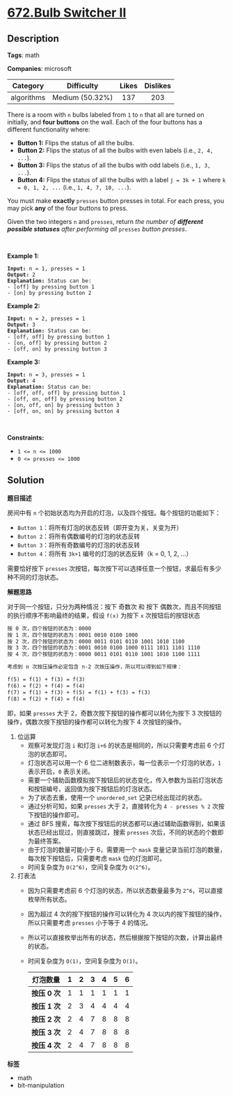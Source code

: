 # [672.Bulb Switcher II](https://leetcode.com/problems/bulb-switcher-ii/description/)

## Description

**Tags**: math

**Companies**: microsoft

|  Category  |   Difficulty    | Likes | Dislikes |
| :--------: | :-------------: | :---: | :------: |
| algorithms | Medium (50.32%) |  137  |   203    |

<p>There is a room with <code>n</code> bulbs labeled from <code>1</code> to <code>n</code> that all are turned on initially, and <strong>four buttons</strong> on the wall. Each of the four buttons has a different functionality where:</p>
<ul>
  <li><strong>Button 1:</strong> Flips the status of all the bulbs.</li>
  <li><strong>Button 2:</strong> Flips the status of all the bulbs with even labels (i.e., <code>2, 4, ...</code>).</li>
  <li><strong>Button 3:</strong> Flips the status of all the bulbs with odd labels (i.e., <code>1, 3, ...</code>).</li>
  <li><strong>Button 4:</strong> Flips the status of all the bulbs with a label <code>j = 3k + 1</code> where <code>k = 0, 1, 2, ...</code> (i.e., <code>1, 4, 7, 10, ...</code>).</li>
</ul>
<p>You must make <strong>exactly</strong> <code>presses</code> button presses in total. For each press, you may pick <strong>any</strong> of the four buttons to press.</p>
<p>Given the two integers <code>n</code> and <code>presses</code>, return <em>the number of <strong>different possible statuses</strong> after performing all </em><code>presses</code><em> button presses</em>.</p>
<p>&nbsp;</p>
<p><strong class="example">Example 1:</strong></p>
<pre><code><strong>Input:</strong> n = 1, presses = 1
<strong>Output:</strong> 2
<strong>Explanation:</strong> Status can be:
- [off] by pressing button 1
- [on] by pressing button 2</code></pre>
<p><strong class="example">Example 2:</strong></p>
<pre><code><strong>Input:</strong> n = 2, presses = 1
<strong>Output:</strong> 3
<strong>Explanation:</strong> Status can be:
- [off, off] by pressing button 1
- [on, off] by pressing button 2
- [off, on] by pressing button 3</code></pre>
<p><strong class="example">Example 3:</strong></p>
<pre><code><strong>Input:</strong> n = 3, presses = 1
<strong>Output:</strong> 4
<strong>Explanation:</strong> Status can be:
- [off, off, off] by pressing button 1
- [off, on, off] by pressing button 2
- [on, off, on] by pressing button 3
- [off, on, on] by pressing button 4</code></pre>
<p>&nbsp;</p>
<p><strong>Constraints:</strong></p>
<ul>
  <li><code>1 &lt;= n &lt;= 1000</code></li>
  <li><code>0 &lt;= presses &lt;= 1000</code></li>
</ul>

## Solution

**题目描述**

房间中有 `n` 个初始状态均为开启的灯泡，以及四个按钮。每个按钮的功能如下：

- `Button 1`：将所有灯泡的状态反转（即开变为关，关变为开）
- `Button 2`：将所有偶数编号的灯泡的状态反转
- `Button 3`：将所有奇数编号的灯泡的状态反转
- `Button 4`：将所有 `3k+1` 编号的灯泡的状态反转（k = 0, 1, 2, ...）

需要恰好按下 `presses` 次按钮，每次按下可以选择任意一个按钮，求最后有多少种不同的灯泡状态。

**解题思路**

对于同一个按钮，只分为两种情况：按下 奇数次 和 按下 偶数次，而且不同按钮的执行顺序不影响最终的结果，假设 `f(x)` 为按下 `x` 次按钮后的按钮状态

```txt
按 0 次，四个按钮的状态为：0000
按 1 次，四个按钮的状态为：0001 0010 0100 1000
按 2 次，四个按钮的状态为：0000 0011 0101 0110 1001 1010 1100
按 3 次，四个按钮的状态为：0001 0010 0100 1000 0111 1011 1101 1110
按 4 次，四个按钮的状态为：0000 0011 0101 0110 1001 1010 1100 1111

考虑到 n 次按压操作必定包含 n-2 次按压操作，所以可以得到如下规律：

f(5) = f(1) + f(3) = f(3)
f(6) = f(2) + f(4) = f(4)
f(7) = f(1) + f(3) + f(5) = f(1) + f(3) = f(3)
f(8) = f(2) + f(4) = f(4)
```

即，如果 `presses` 大于 2，奇数次按下按钮的操作都可以转化为按下 3 次按钮的操作，偶数次按下按钮的操作都可以转化为按下 4 次按钮的操作。

1. 位运算
   - 观察可发现灯泡 `i` 和灯泡 `i+6` 的状态是相同的，所以只需要考虑前 6 个灯泡的状态即可。
   - 灯泡状态可以用一个 6 位二进制数表示，每一位表示一个灯泡的状态，`1` 表示开启，`0` 表示关闭。
   - 需要一个辅助函数模拟按下按钮后的状态变化，传入参数为当前灯泡状态和按钮编号，返回值为按下按钮后的灯泡状态。
   - 为了状态去重，使用一个 `unordered_set` 记录已经出现过的状态。
   - 通过分析可知，如果 `presses` 大于 2，直接转化为 `4 - presses % 2` 次按下按钮的操作即可。
   - 通过 BFS 搜索，每次按下按钮后的状态都可以通过辅助函数得到，如果该状态已经出现过，则直接跳过，搜索 `presses` 次后，不同的状态的个数即为最终答案。
   - 由于灯泡的数量可能小于 6，需要用一个 `mask` 变量记录当前灯泡的数量，每次按下按钮后，只需要考虑 `mask` 位的灯泡即可。
   - 时间复杂度为 `O(2^6)`，空间复杂度为 `O(2^6)`。
2. 打表法
   - 因为只需要考虑前 6 个灯泡的状态，所以状态数量最多为 `2^6`，可以直接枚举所有状态。
   - 因为超过 4 次的按下按钮的操作可以转化为 4 次以内的按下按钮的操作，所以只需要考虑 `presses` 小于等于 4 的情况。
   - 所以可以直接枚举出所有的状态，然后根据按下按钮的次数，计算出最终的状态。
   - 时间复杂度为 `O(1)`，空间复杂度为 `O(1)`。

        |   灯泡数量    |   1   |   2   |   3   |   4   |   5   |   6   |
        | :-----------: | :---: | :---: | :---: | :---: | :---: | :---: |
        | **按压 0 次** |   1   |   1   |   1   |   1   |   1   |   1   |
        | **按压 1 次** |   2   |   3   |   4   |   4   |   4   |   4   |
        | **按压 2 次** |   2   |   4   |   7   |   8   |   8   |   8   |
        | **按压 3 次** |   2   |   4   |   7   |   8   |   8   |   8   |
        | **按压 4 次** |   2   |   4   |   7   |   8   |   8   |   8   |

**标签**

- math
- bit-manipulation
